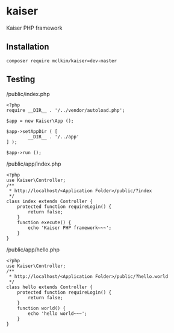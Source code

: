 # kaiser
Kaiser PHP framework

Installation
------------

```
composer require mclkim/kaiser=dev-master
```

Testing
-------

<Application Folder>/public/index.php

``` public/index.php
<?php
require __DIR__ . '/../vendor/autoload.php';

$app = new Kaiser\App ();

$app->setAppDir ( [ 
		__DIR__ . '/../app' 
] );

$app->run ();
```

<Application Folder>/public/app/index.php
``` public/app/index.php
<?php
use Kaiser\Controller;
/**
 * http://localhost/<Application Folder>/public/?index
 */
class index extends Controller {
	protected function requireLogin() {
		return false;
	}
	function execute() {
		echo 'Kaiser PHP framework~~~';
	}
}
```

<Application Folder>/public/app/hello.php
``` public/app/hello.php
<?php
use Kaiser\Controller;
/**
 * http://localhost/<Application Folder>/public/?hello.world
 */
class hello extends Controller {
	protected function requireLogin() {
		return false;
	}
	function world() {
		echo 'hello world~~~';
	}
}
```
